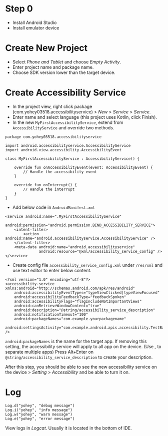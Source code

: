 # Step 0
- Install Android Studio
- Install emulator device

# Create New Project
- Select *Phone and Tablet* and choose *Empty Activity*.
- Enter project name and package name.
- Choose SDK version lower than the target device.

# Create Accessibility Service 
- In the project view, right click package (com.yohey03518.accessibilityservice) > *New* > *Service* > *Service*.
- Enter name and select language (this project uses Kotlin, click Finish).
- In the new `MyFirstAccessibilityService`, extend from `AccessibilityService` and override two methods.
```
package com.yohey03518.accessibilityservice

import android.accessibilityservice.AccessibilityService
import android.view.accessibility.AccessibilityEvent

class MyFirstAccessibilityService : AccessibilityService() {

    override fun onAccessibilityEvent(event: AccessibilityEvent) {
        // Handle the accessibility event
    }

    override fun onInterrupt() {
        // Handle the interrupt
    }
}
```
- Add below code in `AndroidManifest.xml`
```
<service android:name=".MyFirstAccessibilityService"
         android:permission="android.permission.BIND_ACCESSIBILITY_SERVICE">
    <intent-filter>
        <action android:name="android.accessibilityservice.AccessibilityService" />
    </intent-filter>
    <meta-data android:name="android.accessibilityservice"
               android:resource="@xml/accessibility_service_config" />
</service>
```
- Create config file `accessibility_service_config.xml` under `/res/xml` and use text editor to enter below content.
```
<?xml version="1.0" encoding="utf-8"?>
<accessibility-service xmlns:android="http://schemas.android.com/apk/res/android"
    android:accessibilityEventTypes="typeViewClicked|typeViewFocused"
    android:accessibilityFeedbackType="feedbackSpoken"
    android:accessibilityFlags="flagIncludeNotImportantViews"
    android:canRetrieveWindowContent="true"
    android:description="@string/accessibility_service_description"
    android:notificationTimeout="100"
    android:packageNames="com.example.yourpackagename"
    android:settingsActivity="com.example.android.apis.accessibility.TestBackActivity" />
```
`android:packageNames` is the name for the target app. If removing this setting, the accessibility service will apply to all app on the device. (Use *,* to separate multiple apps)
Press Alt+Enter on `@string/accessibility_service_description` to create your description.

After this step, you should be able to see the new accessibility service on the device > *Setting* > *Accessibility* and be able to turn it on.

# Log
```
Log.d("yohey", "debug message")
Log.i("yohey", "info message")
Log.w("yohey", "warn message")
Log.e("yohey", "error message")
```
View logs in *Logcat*. Usually it is located in the bottom of IDE.





